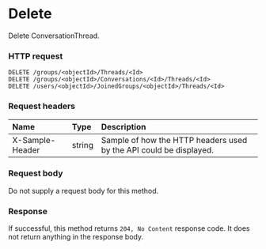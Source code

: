 # Delete

Delete ConversationThread.
### HTTP request
```http
DELETE /groups/<objectId>/Threads/<Id>
DELETE /groups/<objectId>/Conversations/<Id>/Threads/<Id>
DELETE /users/<objectId>/JoinedGroups/<objectId>/Threads/<Id>

```
### Request headers
| Name       | Type | Description|
|:---------------|:--------|:----------|
| X-Sample-Header  | string  | Sample of how the HTTP headers used by the API could be displayed.|

### Request body
Do not supply a request body for this method.


### Response
If successful, this method returns `204, No Content` response code. It does not return anything in the response body.


<!-- uuid: 0a12c317-ff53-4efb-ae51-dd2c584107a2\n2015-10-09 15:15:43 UTC -->